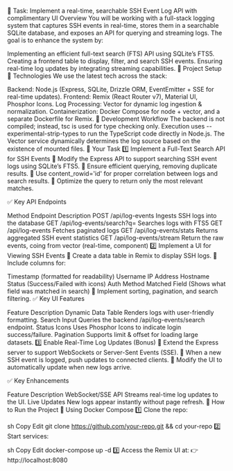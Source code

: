 📌 Task: Implement a real-time, searchable SSH Event Log API with complimentary UI
Overview
You will be working with a full-stack logging system that captures SSH events in real-time,
stores them in a searchable SQLite database, and exposes an API for querying and streaming logs. The goal is to enhance the system by:

Implementing an efficient full-text search (FTS) API using SQLite’s FTS5.
Creating a frontend table to display, filter, and search SSH events.
Ensuring real-time log updates by integrating streaming capabilities.
🚀 Project Setup
🔹 Technologies
We use the latest tech across the stack:

Backend: Node.js (Express, SQLite, Drizzle ORM, EventEmitter + SSE for real-time updates).
Frontend: Remix (React Router v7), Material UI, Phosphor Icons.
Log Processing: Vector for dynamic log ingestion & normalization.
Containerization: Docker Compose for node + vector, and a separate Dockerfile for Remix.
🔹 Development Workflow
The backend is not compiled; instead, tsc is used for type checking only.
Execution uses --experimental-strip-types to run the TypeScript code directly in Node.js.
The Vector service dynamically determines the log source based on the existence of mounted files.
🎯 Your Task
1️⃣ Implement a Full-Text Search API for SSH Events
🔹 Modify the Express API to support searching SSH event logs using SQLite’s FTS5.
🔹 Ensure efficient querying, removing duplicate results.
🔹 Use content_rowid='id' for proper correlation between logs and search results.
🔹 Optimize the query to return only the most relevant matches.

✅ Key API Endpoints

Method	Endpoint	Description
POST	/api/log-events	Ingests SSH logs into the database
GET	/api/log-events/search?q=<query>	Searches logs with FTS5
GET	/api/log-events	Fetches paginated logs
GET	/api/log-events/stats	Returns aggregated SSH event statistics
GET /api/log-events/stream Return the raw events, coing from vector (real-time, component)
2️⃣ Implement a UI for Viewing SSH Events
🔹 Create a data table in Remix to display SSH logs.
🔹 Include columns for:

Timestamp (formatted for readability)
Username
IP Address
Hostname
Status (Success/Failed with icons)
Auth Method
Matched Field (Shows what field was matched in search) 🔹 Implement sorting, pagination, and search filtering.
✅ Key UI Features

Feature	Description
Dynamic Data Table	Renders logs with user-friendly formatting.
Search Input	Queries the backend /api/log-events/search endpoint.
Status Icons	Uses Phosphor Icons to indicate login success/failure.
Pagination	Supports limit & offset for loading large datasets.
3️⃣ Enable Real-Time Log Updates (Bonus)
🔹 Extend the Express server to support WebSockets or Server-Sent Events (SSE).
🔹 When a new SSH event is logged, push updates to connected clients.
🔹 Modify the UI to automatically update when new logs arrive.

✅ Key Enhancements

Feature	Description
WebSocket/SSE API	Streams real-time log updates to the UI.
Live Updates	New logs appear instantly without page refresh.
🔧 How to Run the Project
🔹 Using Docker Compose
1️⃣ Clone the repo:

sh
Copy
Edit
git clone https://github.com/your-repo.git && cd your-repo
2️⃣ Start services:

sh
Copy
Edit
docker-compose up -d
3️⃣ Access the Remix UI at:
👉 http://localhost:8080
